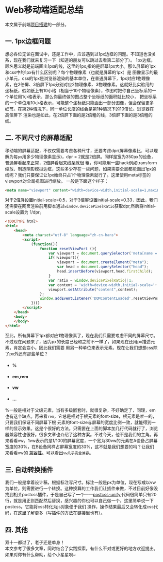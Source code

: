 # Web移动端适配总结
本文属于前端[项目搭建](./README.md)的一部分。
## 一. 1px边框问题
想必各位无论在面试中，还是工作中，应该遇到过1px边框的问题。不知道也没关系，现在我们就来复习一下（知道的朋友可以跳过去看第二部分了）。
1px边框，顾名思义就是前端画出1px的线，这里的1px,指的是屏幕1px大小。那么屏幕的1px和css中的1px有什么区别呢？每个物理像素（也就是屏幕的1px）是
图像显示的最小单元，css的1px是浏览器渲染的基本单位，在普通屏幕下，1px对应1物理像素，在2倍屏、3倍屏下1px分别对应2物理像素、3物理像素。这就好比实验用的
坐标纸，假如纸上有10小格（相当于10个物理像素），作图时把你自己坐标系的一个单位用1小格表示，那么你最终做的图占整个坐标纸的面积就比较小，
把坐标系的一个单位用10小格表示，可能整个坐标纸只能画出一部分图像，但会保留更多细节。在第2种情况下，同一单位长度的线会是第1种情况下的10倍长。浏览器在高倍屏下
渲染也是如此，在2倍屏下画的是2倍粗的线，3倍屏下画的是3倍粗的线。
## 二. 不同尺寸的屏幕适配
移动端的屏幕适配，不仅仅需要考虑各种尺寸，还要考虑dpr(屏幕像素比，可以理解为每`px`用多少物理像素显示)，dpr = 2就是2倍屏。同样是宽为350px的设备，普通屏看起来正常，2倍屏看起来线条就很
粗，你可能用一些hack例如transform缩放、制造阴影模拟边框，这些多少存在一些问题，如果需要全局都能画出1px的线呢？我们只要保证让1px始终只占1个物理像素就行了。这里使用meta标签的viewport对全局视图进行缩放。
一般是下面这个样子：
``` html
<meta name="viewport" content="width=device-width,initial-scale=1,maximum-scale=1,user-scalable=no">
```
对于2倍屏设置initial-scale=0.5，对于3倍屏设置initial-scale=0.33，因此，我们还需要在网页渲染前用脚本通过`window.devicePixelRatio`获取dpr,然后将initial-scale设置为 1/dpr。
``` html
<!DOCTYPE html>
<html>
    <head>
        <meta charset="utf-8" language="zh-cn-hans">
        <script>
            (function(){
                function resetViewPort (){
                    var viewport = document.querySelector('meta[name = viewport]');
                    if(!viewport){
                        viewport = document.createElement("meta");
                        var head = document.querySelector("head");
                        head.insertBefore(viewport,head.firstChild);
                    }
                    var ratio = window.devicePixelRatio||1;
                    var content = 'width=device-width,initial-scale='+ Math.round(100/ratio) / 100 +',maximum-scale=1,user-scalable=no';
                    viewport.setAttribute("content",content);
                };
                window.addEventListener('DOMContentLoaded',resetViewPort);
            })()
        </script>
    </head>
    <body>
    </body>
</html>
```
至此，所有屏幕下1px都对应1物理像素了，现在我们只需要考虑不同的屏幕尺寸。不过现在问题来了，因为px的长度已经和之前不一样了，如果现在还用px描述元素，肯定会变小，因此我们需要
用另一种单位来表示元素。现在让我们想想css除了px外还有那些单位？
 * #### %
 * #### em,rem
 * #### vw
 * #### ...
 %一般是相对于父级元素，当有多级嵌套时，就很复杂，不好确定了，同理，em也有这个缺点。再来看`rem`，它总是相对于根元素的font-size，根元素是唯一的，只要我们保证不同屏幕下根
 元素的font-size与屏幕的宽度比例一致，就能得到一样的显示效果。这是个很好的方法，只需要在上面的脚本加几行代码就行了，浏览器兼容性也很好，很多文章也介绍了这种方案。不过今天，他不是我们的主角。再来看看vw，1vw表示的是1/100的屏幕宽度，一个宽为30vw的元素在A设备占屏幕宽度的30%，在B设备同样占屏幕宽度的30%，这不就是我们想要的吗？让我们来看看vw的
 [兼容性](https://caniuse.com/#search=vw)。可以看出`vw几乎完全兼容`。
 ## 三. 自动转换插件
我们一般是拿着设计稿，根据标注写尺寸。标注一般是px为单位，现在写成以vw为单位，则需要进行一个转换。这种换算的工作我们让插件来做，不过目前好像没找到相关postcss插件，于是自己写了一个——[postcss-unify](https://github.com/comWang/postcss-unify),代码很简单只有20行，就是用正则匹配然后替换，感兴趣的你也可以自己做一个。这里简单说一下postcss，它能将css转化为js对象便于我们
操作，操作结果最后又会转化成css代码，在[这里](https://github.com/postcss/postcss)了解更多（写插件的方法在链接里也有）。
## 四. 其他
双十一都过了，老子还是单身！  
本文参考了很多文章，同时结合了实践探索，有什么不对或更好的地方欢迎提出。  
如果对你有什么帮助，给个小星星呗~ 


